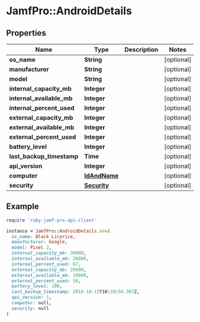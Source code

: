 # JamfPro::AndroidDetails

## Properties

| Name | Type | Description | Notes |
| ---- | ---- | ----------- | ----- |
| **os_name** | **String** |  | [optional] |
| **manufacturer** | **String** |  | [optional] |
| **model** | **String** |  | [optional] |
| **internal_capacity_mb** | **Integer** |  | [optional] |
| **internal_available_mb** | **Integer** |  | [optional] |
| **internal_percent_used** | **Integer** |  | [optional] |
| **external_capacity_mb** | **Integer** |  | [optional] |
| **external_available_mb** | **Integer** |  | [optional] |
| **external_percent_used** | **Integer** |  | [optional] |
| **battery_level** | **Integer** |  | [optional] |
| **last_backup_timestamp** | **Time** |  | [optional] |
| **api_version** | **Integer** |  | [optional] |
| **computer** | [**IdAndName**](IdAndName.md) |  | [optional] |
| **security** | [**Security**](Security.md) |  | [optional] |

## Example

```ruby
require 'ruby-jamf-pro-api-client'

instance = JamfPro::AndroidDetails.new(
  os_name: Black Licorice,
  manufacturer: Google,
  model: Pixel 2,
  internal_capacity_mb: 30000,
  internal_available_mb: 20000,
  internal_percent_used: 67,
  external_capacity_mb: 20000,
  external_available_mb: 10000,
  external_percent_used: 50,
  battery_level: 100,
  last_backup_timestamp: 2018-10-15T16:39:56.307Z,
  api_version: 1,
  computer: null,
  security: null
)
```

